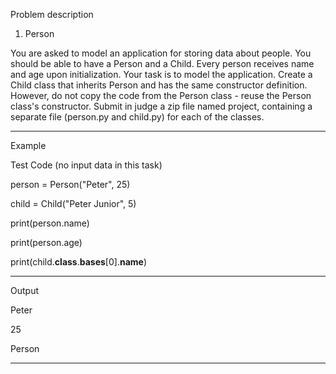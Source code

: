 Problem description

1.	Person


You are asked to model an application for storing data about people. 
You should be able to have a Person and a Child. Every person receives name and 
age upon initialization. Your task is to model the application.
Create a Child class that inherits Person and has the same constructor definition.
However, do not copy the code from the Person class - reuse the Person class's constructor.
Submit in judge a zip file named project, 
containing a separate file (person.py and child.py) for each of the classes.


_______________________________________________
Example

Test Code	(no input data in this task)

 
person = Person("Peter", 25)

child = Child("Peter Junior", 5)

print(person.name)

print(person.age)

print(child.__class__.__bases__[0].__name__)
_______________________________________________
Output

Peter

25

Person
_______________________________________________